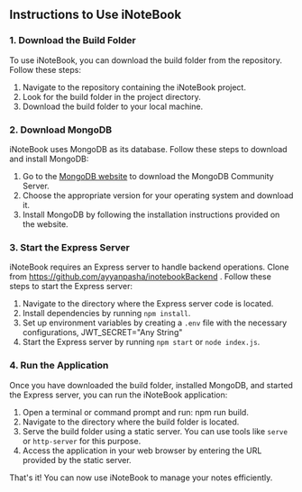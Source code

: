 ## Instructions to Use iNoteBook

### 1. Download the Build Folder

To use iNoteBook, you can download the build folder from the repository. Follow these steps:

1. Navigate to the repository containing the iNoteBook project.
2. Look for the build folder in the project directory.
3. Download the build folder to your local machine.

### 2. Download MongoDB

iNoteBook uses MongoDB as its database. Follow these steps to download and install MongoDB:

1. Go to the [MongoDB website](https://www.mongodb.com/try/download/community) to download the MongoDB Community Server.
2. Choose the appropriate version for your operating system and download it.
3. Install MongoDB by following the installation instructions provided on the website.

### 3. Start the Express Server

iNoteBook requires an Express server to handle backend operations. Clone from https://github.com/ayyanpasha/inotebookBackend . Follow these steps to start the Express server:

1. Navigate to the directory where the Express server code is located.
2. Install dependencies by running `npm install`.
3. Set up environment variables by creating a `.env` file with the necessary configurations, JWT_SECRET="Any String"
4. Start the Express server by running `npm start` or `node index.js`.

### 4. Run the Application

Once you have downloaded the build folder, installed MongoDB, and started the Express server, you can run the iNoteBook application:

1. Open a terminal or command prompt and run: npm run build.
2. Navigate to the directory where the build folder is located.
3. Serve the build folder using a static server. You can use tools like `serve` or `http-server` for this purpose.
4. Access the application in your web browser by entering the URL provided by the static server.

That's it! You can now use iNoteBook to manage your notes efficiently.

